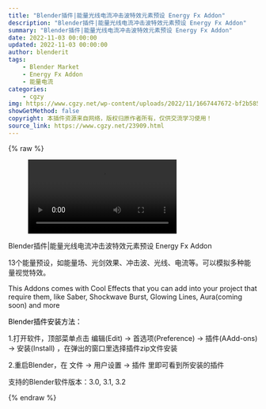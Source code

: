 ```yaml
---
title: "Blender插件|能量光线电流冲击波特效元素预设 Energy Fx Addon"
description: "Blender插件|能量光线电流冲击波特效元素预设 Energy Fx Addon"
summary: "Blender插件|能量光线电流冲击波特效元素预设 Energy Fx Addon"
date: 2022-11-03 00:00:00
updated: 2022-11-03 00:00:00
author: blenderit
tags: 
    - Blender Market
    - Energy Fx Addon
    - 能量电流
categories:
    - cgzy
img: https://www.cgzy.net/wp-content/uploads/2022/11/1667447672-bf2b585aaeb7a04.jpg
showGetMethod: false
copyright: 本插件资源来自网络，版权归原作者所有，仅供交流学习使用！
source_link: https://www.cgzy.net/23909.html
---
```


{% raw %}
<figure class="wp-block-video aligncenter"><video controls src="https://cloud.video.taobao.com/play/u/717183932/p/1/e/6/t/1/384566829927.mp4"></video></figure><div class="wp-block-pandastudio-title"><div class="title_style_01"><p>Blender插件|能量光线电流冲击波特效元素预设 Energy Fx Addon</p></div></div><p class="is-style-text-indent-2em">13个能量预设，如能量场、光剑效果、冲击波、光线、电流等。可以模拟多种能量视觉特效。</p><p>This Addons comes with Cool Effects that you can add into your project that require them, like Saber, Shockwave Burst, Glowing Lines, Aura(coming soon) and more</p><p><mark style="background-color:rgba(0, 0, 0, 0)" class="has-inline-color has-vivid-red-color">Blender插件安装方法：</mark></p><p>1.打开软件，顶部菜单点击 编辑(Edit) → 首选项(Preference) → 插件(AAdd-ons) → 安装(Install) ，在弹出的窗口里选择插件zip文件安装</p><p>2.重启Blender，在 文件 → 用户设置 → 插件 里即可看到所安装的插件</p><div class="wp-block-pandastudio-tips"><div class="tip success "><p>支持的Blender软件版本：3.0, 3.1, 3.2</p>
</div></div>
<div style="display: none">cgzy</div>
{% endraw %}